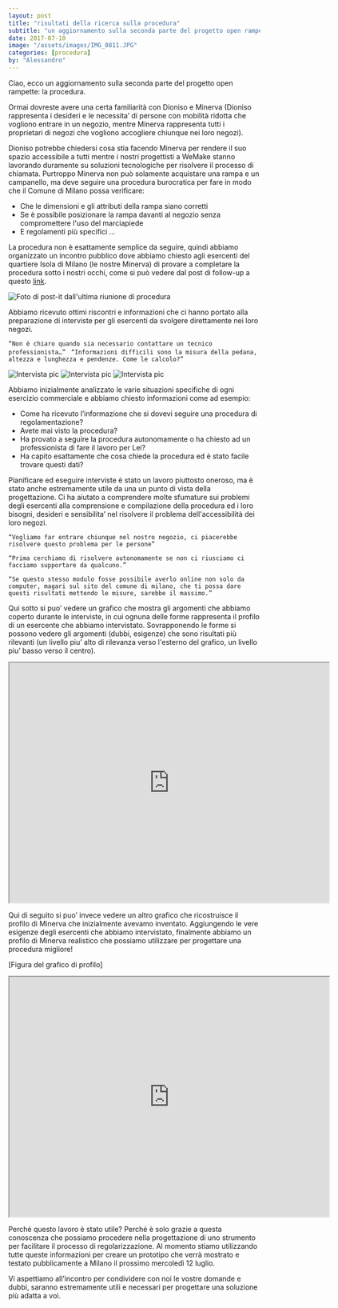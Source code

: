 ```yaml
---
layout: post
title: "risultati della ricerca sulla procedura"
subtitle: "un aggiornamento sulla seconda parte del progetto open rampette: la procedura."
date: 2017-07-10
image: "/assets/images/IMG_0811.JPG"
categories: [procedura]
by: "Alessandro"
---
```


Ciao, ecco un aggiornamento sulla seconda parte del progetto open rampette: la procedura.

Ormai dovreste avere una certa familiarità con Dioniso e Minerva (Dioniso rappresenta i desideri e le necessita’ di persone con mobilità ridotta che vogliono entrare in un negozio, mentre Minerva rappresenta tutti i proprietari di negozi che vogliono accogliere chiunque nei loro negozi).

Dioniso potrebbe chiedersi cosa stia facendo Minerva per rendere il suo spazio accessibile a tutti mentre i nostri progettisti a WeMake stanno lavorando duramente su soluzioni tecnologiche per risolvere il processo di chiamata.
Purtroppo Minerva non può solamente acquistare una rampa e un campanello, ma deve seguire una procedura burocratica per fare in modo che il Comune di Milano possa verificare:
- Che le dimensioni e gli attributi della rampa siano corretti
- Se è possibile posizionare la rampa davanti al negozio senza compromettere l'uso del marciapiede
- E regolamenti più specifici ...

La procedura non è esattamente semplice da seguire, quindi abbiamo organizzato un incontro pubblico dove abbiamo chiesto agli esercenti del quartiere Isola di Milano (le nostre Minerva) di provare a completare la procedura sotto i nostri occhi, come si può vedere dal post di follow-up a questo [link](https://edgeryders.eu/en/open-rampette-la-procedura-incontro-2305-lastecca30).


![Foto di post-it dall'ultima riunione di procedura](https://c1.staticflickr.com/5/4252/34721103722_6460bc455c_z.jpg)

Abbiamo ricevuto ottimi riscontri e informazioni che ci hanno portato alla preparazione di interviste per gli esercenti da svolgere direttamente nei loro negozi.

`“Non è chiaro quando sia necessario contattare un tecnico professionista…”
`
`“Informazioni difficili sono la misura della pedana, altezza e lunghezza e pendenze. Come le calcolo?”
`

![Intervista pic](../assets/images/IMG_0796.JPG)
![Intervista pic](../assets/images/IMG_0797.JPG)
![Intervista pic](../assets/images/IMG_0811.JPG)

Abbiamo inizialmente analizzato le varie situazioni specifiche di ogni esercizio commerciale e abbiamo chiesto informazioni come ad esempio:
- Come ha ricevuto l’informazione che si dovevi seguire una procedura di regolamentazione?
- Avete mai visto la procedura?
- Ha provato a seguire la procedura autonomamente o ha chiesto ad un professionista di fare il lavoro per Lei?
- Ha capito esattamente che cosa chiede la procedura ed è stato facile trovare questi dati?

Pianificare ed eseguire interviste è stato un lavoro piuttosto oneroso, ma è stato anche estremamente utile da una un punto di vista della progettazione. Ci ha aiutato a comprendere molte sfumature sui problemi degli esercenti alla comprensione e compilazione della procedura ed i loro bisogni, desideri e sensibilita’ nel risolvere il problema dell'accessibilità dei loro negozi.

`“Vogliamo far entrare chiunque nel nostro negozio, ci piacerebbe risolvere questo problema per le persone”`

`“Prima cerchiamo di risolvere autonomamente se non ci riusciamo ci facciamo supportare da qualcuno.”`

`“Se questo stesso modulo fosse possibile averlo online non solo da computer, magari sul sito del comune di milano, che ti possa dare questi risultati mettendo le misure, sarebbe il massimo.”`

Qui sotto si puo’ vedere un grafico che mostra gli argomenti che abbiamo coperto durante le interviste, in cui ognuna delle forme rappresenta il profilo di un esercente che abbiamo intervistato. Sovrapponendo le forme si possono vedere gli argomenti (dubbi, esigenze) che sono risultati più rilevanti (un livello piu’ alto di rilevanza verso l'esterno del grafico, un livello piu’ basso verso il centro).

<iframe src="https://drive.google.com/file/d/0B2Qw-X5Jj_X_LU44S0hHdDdBSTg/preview" width="640" height="480"></iframe>

Qui di seguito si puo’ invece vedere un altro grafico che ricostruisce il profilo di Minerva che inizialmente avevamo inventato. Aggiungendo le vere esigenze degli esercenti che abbiamo intervistato, finalmente abbiamo un profilo di Minerva realistico che possiamo utilizzare per progettare una procedura migliore!

[Figura del grafico di profilo]
<iframe src="https://drive.google.com/file/d/0B2Qw-X5Jj_X_ZjFmZnBWVjhXRmc/preview" width="640" height="480"></iframe>

Perché questo lavoro è stato utile? Perché è solo grazie a questa conoscenza che possiamo procedere nella progettazione di uno strumento per facilitare il processo di regolarizzazione.
Al momento stiamo utilizzando tutte queste informazioni per creare un prototipo che verrà mostrato e testato pubblicamente a Milano il prossimo mercoledì 12 luglio.

Vi aspettiamo all’incontro per condividere con noi le vostre domande e dubbi, saranno estremamente utili e necessari per progettare una soluzione più adatta a voi.
